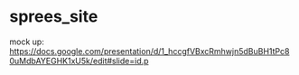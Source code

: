 # sprees_site

mock up: https://docs.google.com/presentation/d/1_hccgfVBxcRmhwjn5dBuBH1tPc80uMdbAYEGHK1xU5k/edit#slide=id.p
